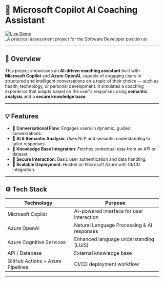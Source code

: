 # 🧠 Microsoft Copilot AI Coaching Assistant

[![Live Demo](https://img.shields.io/badge/Demo-Link-blue)](https://ntuthukomaphalala.github.io/ai-coaching-bot)  
_A practical assessment project for the Software Developer position at

---

## 📘 Overview

This project showcases an **AI-driven coaching assistant** built with **Microsoft Copilot** and **Azure OpenAI**, capable of engaging users in structured and intelligent conversations on a topic of their choice — such as health, technology, or personal development. It simulates a coaching experience that adapts based on the user's responses using **semantic analysis** and a **secure knowledge base**.

---

## 💡 Features

- 🔄 **Conversational Flow**: Engages users in dynamic, guided conversations.
- 🤖 **AI & Semantic Analysis**: Uses NLP and semantic understanding to tailor responses.
- 🔗 **Knowledge Base Integration**: Fetches contextual data from an API or dataset.
- 🔐 **Secure Interaction**: Basic user authentication and data handling.
- 🚀 **Scalable Deployment**: Hosted on Microsoft Azure with CI/CD integration.

---

## ⚙️ Tech Stack

| Technology             | Purpose                                      |
|------------------------|----------------------------------------------|
| Microsoft Copilot      | AI-powered interface for user interaction    |
| Azure OpenAI           | Natural Language Processing & AI responses   |
| Azure Cognitive Services | Enhanced language understanding (LUIS)    |
| API / Database         | External knowledge base                     |
| GitHub Actions + Azure Pipelines | CI/CD deployment workflow       |

---
